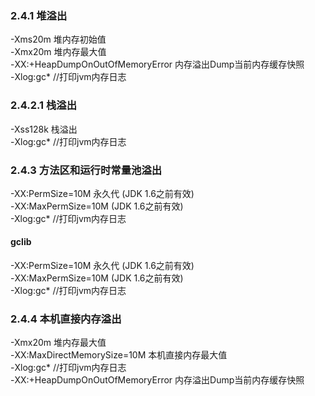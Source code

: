 ### 2.4.1 堆溢出
-Xms20m 堆内存初始值 <br>
-Xmx20m 堆内存最大值 <br>
-XX:+HeapDumpOnOutOfMemoryError 内存溢出Dump当前内存缓存快照 <br>
-Xlog:gc*    //打印jvm内存日志 <br>
### 2.4.2.1 栈溢出
-Xss128k 栈溢出 <br>
-Xlog:gc*    //打印jvm内存日志 <br>
### 2.4.3 方法区和运行时常量池溢出
-XX:PermSize=10M 永久代 (JDK 1.6之前有效) <br>
-XX:MaxPermSize=10M  (JDK 1.6之前有效) <br>
-Xlog:gc*    //打印jvm内存日志 <br>

#### gclib
-XX:PermSize=10M 永久代 (JDK 1.6之前有效) <br>
-XX:MaxPermSize=10M  (JDK 1.6之前有效) <br>
-Xlog:gc*    //打印jvm内存日志 <br>

### 2.4.4 本机直接内存溢出
-Xmx20m 堆内存最大值 <br>
-XX:MaxDirectMemorySize=10M 本机直接内存最大值 <br>
-Xlog:gc*    //打印jvm内存日志 <br>
-XX:+HeapDumpOnOutOfMemoryError 内存溢出Dump当前内存缓存快照 <br>